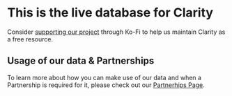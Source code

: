 # This is the live database for Clarity

Consider [supporting our project](https://ko-fi.com/d2clarity) through Ko-Fi to help us maintain Clarity as a free resource.

## Usage of our data & Partnerships

To learn more about how you can make use of our data and when a Partnership is required for it, please check out our [Partnerhips Page](https://www.d2clarity.com/partnerships).
